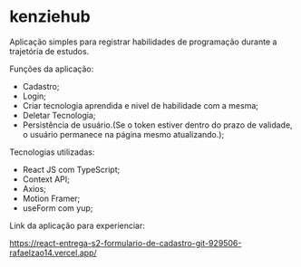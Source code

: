 # kenziehub
Aplicação simples para registrar habilidades de programação durante a trajetória de estudos.

Funções da aplicação:
- Cadastro;
- Login;
- Criar tecnologia aprendida e nivel de habilidade com a mesma;
- Deletar Tecnologia;
- Persistência de usuário.(Se o token estiver dentro do prazo de validade, o usuário permanece na página mesmo atualizando.);

Tecnologias utilizadas:
- React JS com TypeScript;
- Context API;
- Axios;
- Motion Framer;
- useForm com yup;


Link da aplicação para experienciar:

https://react-entrega-s2-formulario-de-cadastro-git-929506-rafaelzao14.vercel.app/
